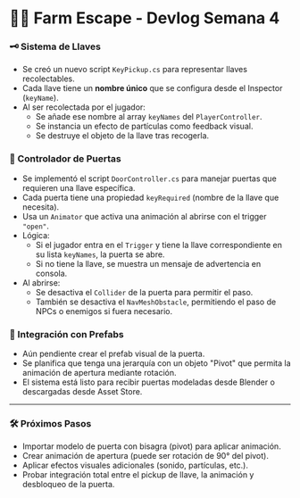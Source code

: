 # 🧟‍♂️ Farm Escape - Devlog Semana 4

### 🗝️ Sistema de Llaves

- Se creó un nuevo script `KeyPickup.cs` para representar llaves recolectables.
- Cada llave tiene un **nombre único** que se configura desde el Inspector (`keyName`).
- Al ser recolectada por el jugador:
  - Se añade ese nombre al array `keyNames` del `PlayerController`.
  - Se instancia un efecto de partículas como feedback visual.
  - Se destruye el objeto de la llave tras recogerla.

### 🚪 Controlador de Puertas

- Se implementó el script `DoorController.cs` para manejar puertas que requieren una llave específica.
- Cada puerta tiene una propiedad `keyRequired` (nombre de la llave que necesita).
- Usa un `Animator` que activa una animación al abrirse con el trigger `"open"`.
- Lógica:
  - Si el jugador entra en el `Trigger` y tiene la llave correspondiente en su lista `keyNames`, la puerta se abre.
  - Si no tiene la llave, se muestra un mensaje de advertencia en consola.
- Al abrirse:
  - Se desactiva el `Collider` de la puerta para permitir el paso.
  - También se desactiva el `NavMeshObstacle`, permitiendo el paso de NPCs o enemigos si fuera necesario.
  
### 🧱 Integración con Prefabs

- Aún pendiente crear el prefab visual de la puerta.
- Se planifica que tenga una jerarquía con un objeto "Pivot" que permita la animación de apertura mediante rotación.
- El sistema está listo para recibir puertas modeladas desde Blender o descargadas desde Asset Store.

---

### 🛠️ Próximos Pasos

- Importar modelo de puerta con bisagra (pivot) para aplicar animación.
- Crear animación de apertura (puede ser rotación de 90° del pivot).
- Aplicar efectos visuales adicionales (sonido, partículas, etc.).
- Probar integración total entre el pickup de llave, la animación y desbloqueo de la puerta.

